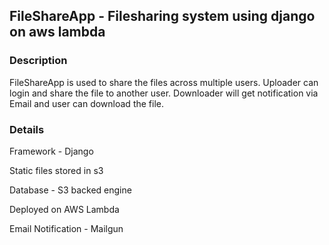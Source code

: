## FileShareApp - Filesharing system using django on aws lambda

### Description

FileShareApp is used to share the files across multiple users. Uploader can login and share the file to another user. Downloader will get notification via Email and user can download the file.

### Details

Framework - Django

Static files stored in s3

Database - S3 backed engine

Deployed on AWS Lambda

Email Notification - Mailgun

